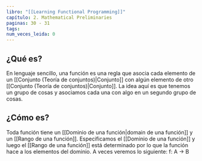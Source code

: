 ```yaml
---
libro: "[[Learning Functional Programming]]"
capítulo: 2. Mathematical Preliminaries
paginas: 30 - 31
tags: 
num_veces_leida: 0
---
```

## ¿Qué es?

En lenguaje sencillo, una función es una regla que asocia cada elemento de un [[Conjunto (Teoría de conjuntos)|Conjunto]] con algún elemento de otro [[Conjunto (Teoría de conjuntos)|Conjunto]]. La idea aquí es que tenemos un grupo de cosas y asociamos cada una con algo en un segundo grupo de cosas.


## ¿Cómo es?

Toda función tiene un [[Dominio de una función|domain de una función]] y un [[Rango de una función]]. Especificamos el [[Dominio de una función]] y luego el [[Rango de una función]] está determinado por lo que la función hace a los elementos del dominio. A veces veremos lo siguiente: f: A -> B 


